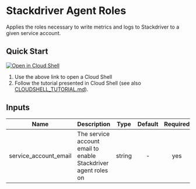 # Stackdriver Agent Roles

Applies the roles necessary to write metrics and logs to Stackdriver to a given service account.

## Quick Start

[![Open in Cloud Shell](http://www.gstatic.com/cloudssh/images/open-btn.svg)](https://console.cloud.google.com/cloudshell/editor?cloudshell_image=gcr.io/graphite-cloud-shell-images/terraform:latest&cloudshell_git_repo=https://github.com/terraform-google-modules/terraform-google-iam.git&cloudshell_working_dir=examples/stackdriver_agent_roles&cloudshell_tutorial=CLOUDSHELL_TUTORIAL.md)

1. Use the above link to open a Cloud Shell
2. Follow the tutorial presented in Cloud Shell (see also [CLOUDSHELL_TUTORIAL.md](./CLOUDSHELL_TUTORIAL.md)).

[^]: (autogen_docs_start)


## Inputs

| Name | Description | Type | Default | Required |
|------|-------------|:----:|:-----:|:-----:|
| service_account_email | The service account email to enable Stackdriver agent roles on | string | - | yes |

[^]: (autogen_docs_end)
